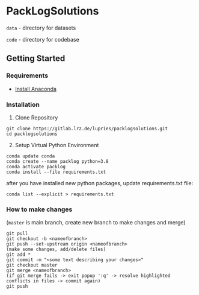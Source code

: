 # PackLogSolutions

`data` - directory for datasets

`code` - directory for codebase

## Getting Started

### Requirements

* [Install Anaconda](https://docs.anaconda.com/anaconda/install/)

### Installation

1. Clone Repository
```
git clone https://gitlab.lrz.de/lupries/packlogsolutions.git
cd packlogsolutions
```

2. Setup Virtual Python Environment
```
conda update conda
conda create --name packlog python=3.8
conda activate packlog
conda install --file requirements.txt
```
after you have installed new python packages, update requirements.txt file:
```
conda list --explicit > requirements.txt
```

### How to make changes
(`master` is main branch, create new branch to make changes and merge)
```
git pull
git checkout -b <nameofbranch>
git push --set-upstream origin <nameofbranch>
(make some changes, add/delete files)
git add *
git commit -m "<some text describing your changes>"
git checkout master
git merge <nameofbranch>
(if git merge fails -> exit popup ':q' -> resolve highlighted conflicts in files -> commit again)
git push
```

